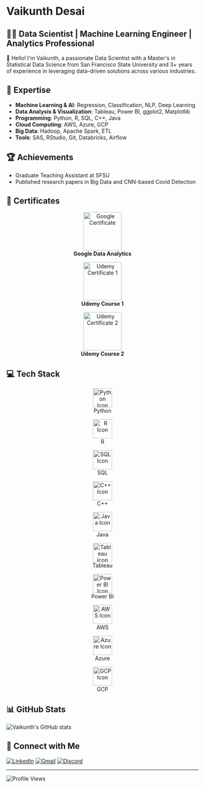 # Vaikunth Desai

## 👨‍💻 Data Scientist | Machine Learning Engineer | Analytics Professional

👋 Hello! I'm Vaikunth, a passionate Data Scientist with a Master's in Statistical Data Science from San Francisco State University and 3+ years of experience in leveraging data-driven solutions across various industries.

## 🚀 Expertise

- **Machine Learning & AI**: Regression, Classification, NLP, Deep Learning
- **Data Analysis & Visualization**: Tableau, Power BI, ggplot2, Matplotlib
- **Programming**: Python, R, SQL, C++, Java
- **Cloud Computing**: AWS, Azure, GCP
- **Big Data**: Hadoop, Apache Spark, ETL
- **Tools**: SAS, RStudio, Git, Databricks, Airflow

## 🏆 Achievements

- Graduate Teaching Assistant at SFSU
- Published research papers in Big Data and CNN-based Covid Detection

## 📜 Certificates

<p align="center">
  <img src="https://img.icons8.com/color/100/000000/google-logo.png" alt="Google Certificate" width="100" height="100"/><br>
  <b>Google Data Analytics</b>
</p>

<p align="center">
  <img src="https://img.icons8.com/color/100/000000/udemy.png" alt="Udemy Certificate 1" width="100" height="100"/><br>
  <b>Udemy Course 1</b>
</p>

<p align="center">
  <img src="https://img.icons8.com/color/100/000000/udemy.png" alt="Udemy Certificate 2" width="100" height="100"/><br>
  <b>Udemy Course 2</b>
</p>

## 💻 Tech Stack

<p align="center">
  <img src="https://img.icons8.com/?size=50&id=13441&format=png" alt="Python Icon" width="50" height="50"/><br>
  Python
</p>

<p align="center">
  <img src="https://img.icons8.com/?size=50&id=CLvQeiwFpit4&format=png" alt="R Icon" width="50" height="50"/><br>
  R
</p>

<p align="center">
  <img src="https://img.icons8.com/?size=50&id=13406&format=png" alt="SQL Icon" width="50" height="50"/><br>
  SQL
</p>

<p align="center">
  <img src="https://img.icons8.com/?size=50&id=40669&format=png" alt="C++ Icon" width="50" height="50"/><br>
  C++
</p>

<p align="center">
  <img src="https://img.icons8.com/?size=50&id=13679&format=png" alt="Java Icon" width="50" height="50"/><br>
  Java
</p>

<p align="center">
  <img src="https://img.icons8.com/?size=50&id=9Kvi1p1F0tUo&format=png" alt="Tableau Icon" width="50" height="50"/><br>
  Tableau
</p>

<p align="center">
  <img src="https://img.icons8.com/?size=50&id=3sGOUDo9nJ4k&format=png" alt="Power BI Icon" width="50" height="50"/><br>
  Power BI
</p>

<p align="center">
  <img src="https://img.icons8.com/?size=50&id=33039&format=png" alt="AWS Icon" width="50" height="50"/><br>
  AWS
</p>

<p align="center">
  <img src="https://img.icons8.com/?size=50&id=VLKafOkk3sBX&format=png" alt="Azure Icon" width="50" height="50"/><br>
  Azure
</p>

<p align="center">
  <img src="https://img.icons8.com/?size=50&id=WHRLQdbEXQ16&format=png" alt="GCP Icon" width="50" height="50"/><br>
  GCP
</p>

## 📊 GitHub Stats

![Vaikunth's GitHub stats](https://github-readme-stats.vercel.app/api?username=vaikunthd&show_icons=true&theme=radical)

## 🤝 Connect with Me

[![LinkedIn](https://img.shields.io/badge/-LinkedIn-0077B5?style=flat-square&logo=linkedin&logoColor=white)](https://www.linkedin.com/in/vaikunth-desai/)
[![Gmail](https://img.shields.io/badge/-Gmail-D14836?style=flat-square&logo=gmail&logoColor=white)](mailto:vdclassifier@gmail.com)
[![Discord](https://img.shields.io/badge/-Discord-7289DA?style=flat-square&logo=discord&logoColor=white)](https://discordapp.com/users/vudesai#6786)

---

![Profile Views](https://komarev.com/ghpvc/?username=vaikunthd&color=blue)
